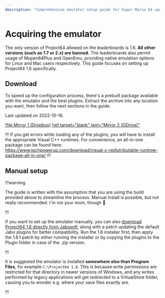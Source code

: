 ```yaml
---
description: "Comprehensive emulator setup guide for Super Mario 64 speedruns"
---
```


# Acquiring the emulator

The only version of Project64 allowed on the leaderboards is 1.6. **All other versions (such as 1.7 or 2.x) are banned.** The leaderboards also permit usage of Mupen64Plus and OpenEmu, providing native emulation options for Linux and Mac users respectively. This guide focuses on setting up Project64 1.6 specifically. 

## Download

To speed up the configuration process, there's a prebuilt package available with the emulator and the best plugins. Extract the archive into any location you want, then follow the next sections in the guide.

Last updated on 2022-10-16.

[!file Mirror 1 (Dropbox)](https://www.dropbox.com/s/cgkbhsarjthgnz8/Project64%201.6%20%28wermi%27s%20build%20v7%29.exe?dl=1)
[!ref target="blank" text="Mirror 2 (GDrive)"](https://drive.google.com/file/d/1GlvT7-TBjLz5ii0UsswDnqZZF4VVx3US)

!!!
If you get errors while loading any of the plugins, you will have to install the appropriate Visual C++ runtimes. For convenience, an all-in-one package can be found here: https://www.techpowerup.com/download/visual-c-redistributable-runtime-package-all-in-one/
!!!

## Manual setup

!!!warning

The guide is written with the assumption that you are using the build provided above to streamline the process. Manual install is possible, but not really recommended. I'm not your mom, though :shrug:

!!!

If you want to set up the emulator manually, you can also [download Project64 1.6 directly from Jabosoft](http://www.jabosoft.com/articles/114), along with a patch updating the default Jabo plugins for better compatibility. Run the 1.6 installer first, then apply the 1.6.1 patch by either running the installer or by copying the plugins to the Plugin folder in case of the .zip version. 

!!!

It is suggested the emulator is installed **somewhere else than Program Files**, for example `C:\Project64 1.6`. This is because write permissions are restricted for that directory in newer versions of Windows, and any writes performed by legacy applications will get redirected to a VirtualStore folder, causing you to wonder e.g. where your save files exactly are.

!!!
